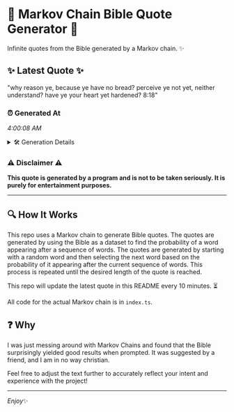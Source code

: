 # 📖 Markov Chain Bible Quote Generator 📖

Infinite quotes from the Bible generated by a Markov chain. ✨

## ✨ Latest Quote ✨
"why reason ye, because ye have no bread? perceive ye not yet, neither understand? have ye your heart yet hardened? 8:18"

### ⏰ Generated At
*4:00:08 AM*

<details>
    <summary>🛠️ Generation Details</summary>
    <p>
        <strong>🌱 Seed:</strong> why<br>
        <strong>🔄 Iterations:</strong> 20<br>
        <strong>📜 Context History:</strong><br>[ why ]: reason<br>[ why, reason ]: ye,<br>[ why, reason, ye, ]: because<br>[ why, reason, ye,, because ]: ye<br>[ why, reason, ye,, because, ye ]: have<br>[ why, reason, ye,, because, ye, have ]: no<br>[ reason, ye,, because, ye, have, no ]: bread?<br>[ ye,, because, ye, have, no, bread? ]: perceive<br>[ because, ye, have, no, bread?, perceive ]: ye<br>[ ye, have, no, bread?, perceive, ye ]: not<br>[ have, no, bread?, perceive, ye, not ]: yet,<br>[ no, bread?, perceive, ye, not, yet, ]: neither<br>[ bread?, perceive, ye, not, yet,, neither ]: understand?<br>[ perceive, ye, not, yet,, neither, understand? ]: have<br>[ ye, not, yet,, neither, understand?, have ]: ye<br>[ not, yet,, neither, understand?, have, ye ]: your<br>[ yet,, neither, understand?, have, ye, your ]: heart<br>[ neither, understand?, have, ye, your, heart ]: yet<br>[ understand?, have, ye, your, heart, yet ]: hardened?<br>[ have, ye, your, heart, yet, hardened? ]: 8:18<br>
    </p>
</details>

### ⚠️ Disclaimer ⚠️
**This quote is generated by a program and is not to be taken seriously. It is purely for entertainment purposes.**

---

## 🔍 How It Works

This repo uses a Markov chain to generate Bible quotes. The quotes are generated by using the Bible as a dataset to find the probability of a word appearing after a sequence of words. The quotes are generated by starting with a random word and then selecting the next word based on the probability of it appearing after the current sequence of words. This process is repeated until the desired length of the quote is reached.

This repo will update the latest quote in this README every 10 minutes. ⏳

All code for the actual Markov chain is in `index.ts`.

## ❓ Why

I was just messing around with Markov Chains and found that the Bible surprisingly yielded good results when prompted. 
It was suggested by a friend, and I am in no way christian.

Feel free to adjust the text further to accurately reflect your intent and experience with the project!

---

*Enjoy*✨
